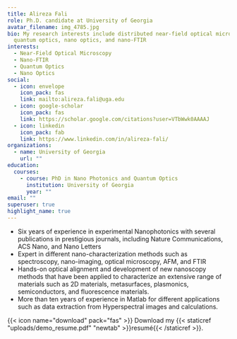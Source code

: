 ```yaml
---
title: Alireza Fali
role: Ph.D. candidate at University of Georgia
avatar_filename: img_4785.jpg
bio: My research interests include distributed near-field optical microscopy,
  quantum optics, nano optics, and nano-FTIR
interests:
  - Near-Field Optical Microscopy
  - Nano-FTIR
  - Quantum Optics
  - Nano Optics
social:
  - icon: envelope
    icon_pack: fas
    link: mailto:alireza.fali@uga.edu
  - icon: google-scholar
    icon_pack: fas
    link: https://scholar.google.com/citations?user=VTbWwk0AAAAJ
  - icon: linkedin
    icon_pack: fab
    link: https://www.linkedin.com/in/alireza-fali/
organizations:
  - name: University of Georgia
    url: ""
education:
  courses:
    - course: PhD in Nano Photonics and Quantum Optics
      institution: University of Georgia
      year: ""
email: ""
superuser: true
highlight_name: true
---
```

* Six years of experience in experimental Nanophotonics with several publications in prestigious journals, including Nature Communications, ACS Nano, and Nano Letters
* Expert in different nano-characterization methods such as spectroscopy, nano-imaging, optical microscopy, AFM, and FTIR
* Hands-on optical alignment and development of new nanoscopy methods that have been applied to characterize an extensive range of materials such as 2D materials, metasurfaces, plasmonics, semiconductors, and fluorescence materials. 
* More than ten years of experience in Matlab for different applications such as data extraction from Hyperspectral images and calculations.

{{< icon name="download" pack="fas" >}} Download my {{< staticref "uploads/demo_resume.pdf" "newtab" >}}resumé{{< /staticref >}}.